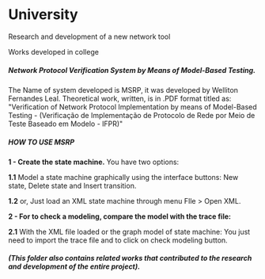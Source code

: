 # University
Research and development of a new network tool

Works developed in college

<b><h5> Network Protocol Verification System by Means of Model-Based Testing.</b></h5>
The Name of system developed is MSRP, it was developed by Welliton Fernandes Leal.
Theoretical work, written, is in .PDF format titled as: "Verification of Network Protocol Implementation by means of Model-Based Testing - (Verificação de Implementação de Protocolo de Rede por Meio de Teste Baseado em Modelo - IFPR)"


<h5>HOW TO USE MSRP</h5>

<b>1 - Create the state machine.</b>
You have two options:
 
<b>1.1</b> Model a state machine graphically using the interface buttons:
New state, Delete state and Insert transition.
 
<b>1.2</b> or, Just load an XML state machine through menu FIle > Open XML.

<b>2 - For to check a modeling, compare the model with the trace file:</b>

<b>2.1</b> With the XML file loaded or the graph model of state machine:
You just need to import the trace file and to click on check modeling button.



<h5>(This folder also contains related works that contributed to the research and development of the entire project).</h5>
